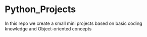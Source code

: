 # Python_Projects
In this repo we create a small mini projects based on basic coding knowledge and Object-oriented concepts
